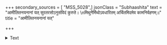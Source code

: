 +++
secondary_sources = [ "MSS_5028",]
jsonClass = "Subhaashita"
text = "आमीलितनयनानां यत् सुरतरसोऽनुसंविदं कुरुते।  \nमिथुनैर्मिथोऽवधारितम् अर्चितमिदमेव कामनिर्वहणम्॥"
title = "आमीलितनयनानां यत्"

+++

<details><summary>Text</summary>

आमीलितनयनानां यत् सुरतरसोऽनुसंविदं कुरुते।  
मिथुनैर्मिथोऽवधारितम् अर्चितमिदमेव कामनिर्वहणम्॥
</details>
